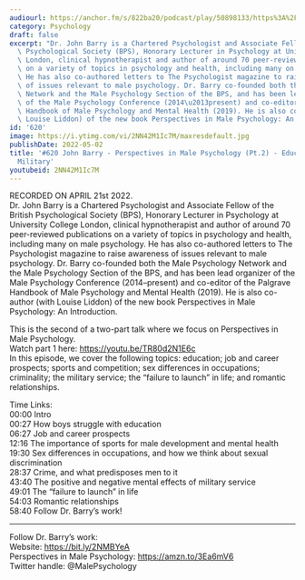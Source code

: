```yaml
---
audiourl: https://anchor.fm/s/822ba20/podcast/play/50898133/https%3A%2F%2Fd3ctxlq1ktw2nl.cloudfront.net%2Fstaging%2F2022-3-21%2F9f52e3c1-e407-78a4-0268-28e31047161d.m4a
category: Psychology
draft: false
excerpt: "Dr. John Barry is a Chartered Psychologist and Associate Fellow of the British\
  \ Psychological Society (BPS), Honorary Lecturer in Psychology at University College\
  \ London, clinical hypnotherapist and author of around 70 peer-reviewed publications\
  \ on a variety of topics in psychology and health, including many on male psychology.\
  \ He has also co-authored letters to The Psychologist magazine to raise awareness\
  \ of issues relevant to male psychology. Dr. Barry co-founded both the Male Psychology\
  \ Network and the Male Psychology Section of the BPS, and has been lead organizer\
  \ of the Male Psychology Conference (2014\u2013present) and co-editor of the Palgrave\
  \ Handbook of Male Psychology and Mental Health (2019). He is also co-author (with\
  \ Louise Liddon) of the new book Perspectives in Male Psychology: An Introduction. "
id: '620'
image: https://i.ytimg.com/vi/2NN42M1Ic7M/maxresdefault.jpg
publishDate: 2022-05-02
title: '#620 John Barry - Perspectives in Male Psychology (Pt.2) - Education, Criminality,
  Military'
youtubeid: 2NN42M1Ic7M
---
```

<div class="timelinks">

RECORDED ON APRIL 21st 2022.  
Dr. John Barry is a Chartered Psychologist and Associate Fellow of the British Psychological Society (BPS), Honorary Lecturer in Psychology at University College London, clinical hypnotherapist and author of around 70 peer-reviewed publications on a variety of topics in psychology and health, including many on male psychology. He has also co-authored letters to The Psychologist magazine to raise awareness of issues relevant to male psychology. Dr. Barry co-founded both the Male Psychology Network and the Male Psychology Section of the BPS, and has been lead organizer of the Male Psychology Conference (2014–present) and co-editor of the Palgrave Handbook of Male Psychology and Mental Health (2019). He is also co-author (with Louise Liddon) of the new book Perspectives in Male Psychology: An Introduction. 

This is the second of a two-part talk where we focus on Perspectives in Male Psychology.   
Watch part 1 here: https://youtu.be/TR80d2N1E6c  
In this episode, we cover the following topics: education; job and career prospects; sports and competition; sex differences in occupations; criminality; the military service; the “failure to launch” in life; and romantic relationships.

Time Links:  
<time>00:00</time> Intro  
<time>00:27</time> How boys struggle with education  
<time>06:27</time> Job and career prospects  
<time>12:16</time> The importance of sports for male development and mental health  
<time>19:30</time> Sex differences in occupations, and how we think about sexual discrimination  
<time>28:37</time> Crime, and what predisposes men to it  
<time>43:40</time> The positive and negative mental effects of military service  
<time>49:01</time> The “failure to launch” in life  
<time>54:03</time> Romantic relationships  
<time>58:40</time> Follow Dr. Barry’s work!

---

Follow Dr. Barry’s work:  
Website: https://bit.ly/2NMBYeA  
Perspectives in Male Psychology: https://amzn.to/3Ea6mV6  
Twitter handle: @MalePsychology
</div>


